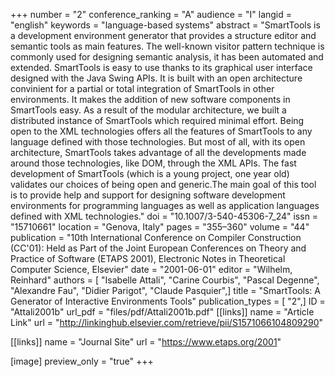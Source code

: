 +++
number = "2"
conference_ranking = "A"
audience = "I"
langid = "english"
keywords = "language-based systems"
abstract = "SmartTools is a development environment generator that provides a structure editor and semantic tools as main features. The well-known visitor pattern technique is commonly used for designing semantic analysis, it has been automated and extended. SmartTools is easy to use thanks to its graphical user interface designed with the Java Swing APIs. It is built with an open architecture convinient for a partial or total integration of SmartTools in other environments. It makes the addition of new software components in SmartTools easy. As a result of the modular architecture, we built a distributed instance of SmartTools which required minimal effort. Being open to the XML technologies offers all the features of SmartTools to any language defined with those technologies. But most of all, with its open architecture, SmartTools takes advantage of all the developments made around those technologies, like DOM, through the XML APIs. The fast development of SmartTools (which is a young project, one year old) validates our choices of being open and generic.The main goal of this tool is to provide help and support for designing software development environments for programming languages as well as application languages defined with XML technologies."
doi = "10.1007/3-540-45306-7_24"
issn = "15710661"
location = "Genova, Italy"
pages = "355–360"
volume = "44"
publication = "10th International Conference on Compiler Construction (CC'01): Held as Part of the Joint European Conferences on Theory and Practice of Software (ETAPS 2001), Electronic Notes in Theoretical Computer Science, Elsevier"
date = "2001-06-01"
editor = "Wilhelm, Reinhard"
authors = [ "Isabelle Attali", "Carine Courbis", "Pascal Degenne", "Alexandre Fau", "Didier Parigot", "Claude Pasquier",]
title = "SmartTools: A Generator of Interactive Environments Tools"
publication_types = [ "2",]
ID = "Attali2001b"
url_pdf = "files/pdf/Attali2001b.pdf"
[[links]]
name = "Article Link"
url = "http://linkinghub.elsevier.com/retrieve/pii/S1571066104809290"

[[links]]
name = "Journal Site"
url = "https://www.etaps.org/2001"

[image]
preview_only = "true"
+++

